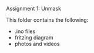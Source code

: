 Assignment 1: Unmask

This folder contains the following:
- .ino files
- fritzing diagram
- photos and videos
